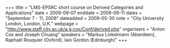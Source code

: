 +++
title = "LMS-EPSRC short course on Derived Categories and Applications"
date = 2009-09-07
enddate = 2009-09-11
dates = "September 7 - 11, 2009"
dateadded = 2009-05-30
note = "City University London, London, U.K."
webpage = "http://www.staff.city.ac.uk/a.g.cox/Conf/derived.php"
organisers = "Anton Cox and Joseph Chuang"
speakers = "Markus Linkelmann (Aberdeen), Raphaël Rouquier (Oxford), Iain Gordon (Edinburgh)"
+++
